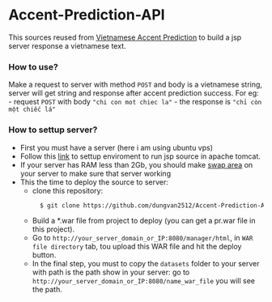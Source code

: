 # Accent-Prediction-API
  This sources reused from <a href="https://github.com/tienthanhdhcn/Vietnamese-Accent-Prediction">Vietnamese Accent Prediction</a> to build a jsp server response a vietnamese text.
### How to use?
  Make a request to server with method `POST` and body is a vietnamese string, server will get string and response after accent prediction success.
  For eg:
    - request `POST` with body `"chi con mot chiec la"`
    - the response is `"chỉ còn một chiếc lá"`
### How to settup server?
  - First you must have a server (here i am using ubuntu vps)
  - Follow this <a href="https://www.digitalocean.com/community/tutorials/how-to-install-apache-tomcat-8-on-ubuntu-16-04">link</a> to settup enviroment to run jsp source in apache tomcat.
  - If your server has RAM less than 2Gb, you should make <a href="https://www.digitalocean.com/community/tutorials/how-to-add-swap-space-on-ubuntu-16-04">swap area</a> on your server to make sure that server working
  - This the time to deploy the source to server:
    - clone this repository:
      ```bash
        $ git clone https://github.com/dungvan2512/Accent-Prediction-API
      ```
    - Build a *.war file from project to deploy (you can get a pr.war file in this project).
    - Go to `http://your_server_domain_or_IP:8080/manager/html`, in `WAR file directory` tab, tou upload this WAR file and hit the deploy button.
    - In the final step, you must to copy the `datasets` folder to your server with path is the path show in your server: go to `http://your_server_domain_or_IP:8080/name_war_file` you will see the path.
      
      
